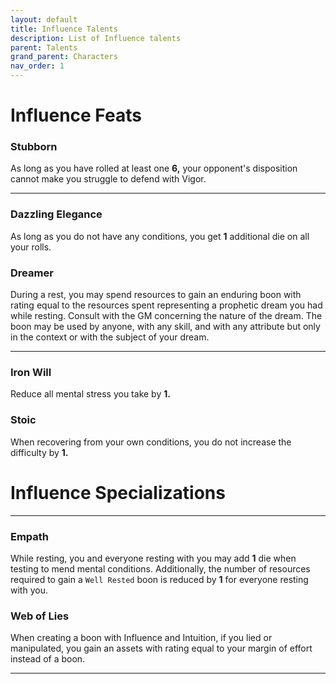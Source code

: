 ```yaml
---
layout: default
title: Influence Talents
description: List of Influence talents
parent: Talents
grand_parent: Characters
nav_order: 1
---
```


# Influence Feats

### Stubborn

As long as you have rolled at least one **6,** your opponent's disposition cannot make you struggle to defend with Vigor.

---

### Dazzling Elegance

As long as you do not have any conditions, you get **1** additional die on all your rolls.

### Dreamer

During a rest, you may spend resources to gain an enduring boon with rating equal to the resources spent representing a prophetic dream you had while resting. Consult with the GM concerning the nature of the dream. The boon may be used by anyone, with any skill, and with any attribute but only in the context or with the subject of your dream.

---

### Iron Will

Reduce all mental stress you take by **1.**

### Stoic

When recovering from your own conditions, you do not increase the difficulty by **1.**



# Influence Specializations



---

### Empath

While resting, you and everyone resting with you may add **1** die when testing to mend mental conditions. Additionally, the number of resources required to gain a `Well Rested` boon is reduced by **1** for everyone resting with you.

### Web of Lies

When creating a boon with Influence and Intuition, if you lied or manipulated, you gain an assets with rating equal to your margin of effort instead of a boon.

---


